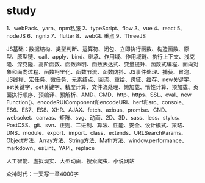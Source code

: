 # study
1、webPack、yarn、npm私服
2、typeScript、flow
3、vue
4、react
5、nodeJS
6、ngnix
7、flutter
8、webGL  重点
9、ThreeJS

JS基础：数据结构、类型判断、运算符、闭包、立即执行函数、构造函数、原型、原型链、call、apply、bind、继承、作用域、作用域链、执行上下文、浅克隆、深克隆、高阶函数、函数声明、函数表达式、变量提升、函数式编程、面向对象和面向过程、函数柯里化、函数节流、函数防抖、JS事件处理、捕获、冒泡、JS线程、宏任务、微任务、元素结点、回流、重绘、跨域、缓存、new关键字、set关键字、get关键字、精度计算、文件流处理、懒加载、惰性计算、预加载、页面执行顺序、预编译、预解析、AMD、CMD、http、https、SSL、eval、new Function()、encodeRUIComponent和encodeURI、herf和src、console、ES6、ES7、ES8、XHR、AJAX、fetch、axious、promise、CND、websoket、canvas、矩阵、svg、动画、2D、3D、sass、less、stylus、PostCSS、git、svn、正则、二进制、算法、性能、安全、设计模式、策略、DNS、module、export、import、class、extends、URLSearchParams、Object方法、Array方法、String方法、Math方法、window.performance、markdown、esLint、YAPI、replace

人工智能、虚拟现实、大型动画、搜索爬虫、小说网站

众神时代：一天写一章4000字